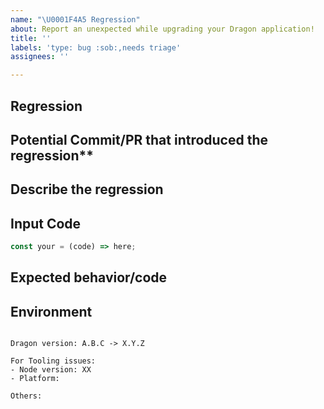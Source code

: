 ```yaml
---
name: "\U0001F4A5 Regression"
about: Report an unexpected while upgrading your Dragon application!
title: ''
labels: 'type: bug :sob:,needs triage'
assignees: ''

---
```


## Regression

## Potential Commit/PR that introduced the regression**

<!-- If you have time to investigate, what PR/date introduced this issue. -->

## Describe the regression

<!-- A clear and concise description of what the regression is. -->

## Input Code

<!--- If you have link to our REPL or a standalone repo please link that! -->

```ts
const your = (code) => here;
```

## Expected behavior/code

<!-- A clear and concise description of what you expected to happen (or code). -->

## Environment

<pre><code>
Dragon version: A.B.C -> X.Y.Z

For Tooling issues:
- Node version: XX  <!-- run `node --version` -->
- Platform:  <!-- Mac, Linux, Windows -->

Others:
<!-- Anything else relevant?  Operating system version, IDE, package manager, ... -->
</code></pre>
